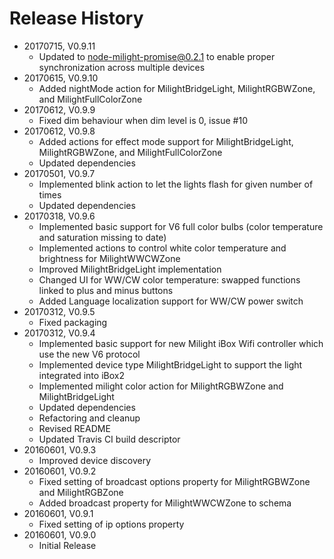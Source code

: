 # Release History

* 20170715, V0.9.11
    * Updated to node-milight-promise@0.2.1 to enable proper synchronization across multiple devices
* 20170615, V0.9.10
    * Added nightMode action for MilightBridgeLight, MilightRGBWZone, and MilightFullColorZone
* 20170612, V0.9.9
    * Fixed dim behaviour when dim level is 0, issue #10
* 20170612, V0.9.8
    * Added actions for effect mode support for MilightBridgeLight, MilightRGBWZone, and MilightFullColorZone
    * Updated dependencies 
* 20170501, V0.9.7
    * Implemented blink action to let the lights flash for given number of times
    * Updated dependencies
* 20170318, V0.9.6
    * Implemented basic support for V6 full color bulbs (color temperature and saturation missing to date)
    * Implemented actions to control white color temperature and brightness for MilightWWCWZone
    * Improved MilightBridgeLight implementation
    * Changed UI for WW/CW color temperature: swapped functions linked to plus and minus buttons
    * Added Language localization support for WW/CW power switch
* 20170312, V0.9.5
    * Fixed packaging
* 20170312, V0.9.4
    * Implemented basic support for new Milight iBox Wifi controller which use the new V6 protocol
    * Implemented device type MilightBridgeLight to support the light integrated into iBox2
    * Implemented milight color action for MilightRGBWZone and MilightBridgeLight
    * Updated dependencies
    * Refactoring and cleanup
    * Revised README
    * Updated Travis CI build descriptor
* 20160601, V0.9.3
    * Improved device discovery
* 20160601, V0.9.2
    * Fixed setting of broadcast options property for MilightRGBWZone and MilightRGBZone
    * Added broadcast property for MilightWWCWZone to schema
* 20160601, V0.9.1
    * Fixed setting of ip options property     
* 20160601, V0.9.0
    * Initial Release